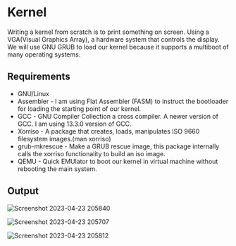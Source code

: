 # Kernel

Writing a kernel from scratch is to print something on screen. Using a VGA(Visual Graphics Array), a hardware system that controls the display. We will use GNU GRUB to load our kernel because it supports a multiboot of many operating systems.

## Requirements

* GNU/Linux
* Assembler - I am using Flat Assembler (FASM) to instruct the bootloader for loading the starting point of our kernel.
* GCC - GNU Compiler Collection a cross compiler. A newer version of GCC. I am using 13.3.0 version of GCC.
* Xorriso - A package that creates, loads, manipulates ISO 9660 filesystem images.(man xorriso)
* grub-mkrescue - Make a GRUB rescue image, this package internally calls the xorriso functionality to build an iso image.
* QEMU - Quick EMUlator to boot our kernel in virtual machine without rebooting the main system.

## Output
![Screenshot 2023-04-23 205840](https://user-images.githubusercontent.com/91585064/233848967-e28a36a4-f13c-4696-b5d4-71730a702c03.png)

![Screenshot 2023-04-23 205707](https://user-images.githubusercontent.com/91585064/233848971-6b655f28-ca18-44b5-8893-89b2a9f68011.png)

![Screenshot 2023-04-23 205812](https://user-images.githubusercontent.com/91585064/233848969-b86b562e-b990-494c-ad4d-a086c0a431a7.png) 
